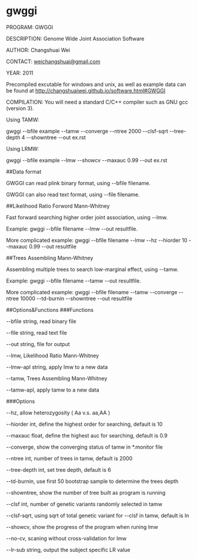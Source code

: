 # gwggi

PROGRAM: GWGGI

DESCRIPTION: Genome Wide Joint Association Software

AUTHOR: Changshuai Wei

CONTACT: weichangshuai@gmail.com

YEAR: 2011

Precompiled excutable for windows and unix, as well as example data can be found at
http://changshuaiwei.github.io/software.html#GWGGI


COMPILATION: You will need a standard C/C++ compiler such as GNU gcc
(version 3).

Using TAMW:

gwggi --bfile example --tamw --converge --ntree 2000 --clsf-sqrt --tree-depth 4 --showntree --out ex.rst

Using LRMW:

gwggi --bfile example --lmw --showcv --maxauc 0.99 --out ex.rst


##Data format

GWGGI can read plink binary format, using --bfile filename.

GWGGI can also read text format, using --file filename.

 

##Likelihood Ratio Forword Mann-Whitney

Fast forward searching higher order joint association, using --lmw.

Example: gwggi --bfile filename --lmw --out resultfile.

More complicated example: gwggi --bfile filename --lmw --hz --hiorder 10 --maxauc 0.99 --out resultfile

 

##Trees Assembling Mann-Whitney

Assembling multiple trees to search low-marginal effect, using --tamw.

Example: gwggi --bfile filename --tamw --out resultfile.

More complicated example: gwggi --bfile filename --tamw --converge --ntree 10000 --td-burnin --showntree --out resultfile

 

##Options&Functions
###Functions

--bfile string, read binary file

--file string, read text file

--out string, file for output

--lmw, Likelihood Ratio Mann-Whitney

--lmw-apl string, apply lmw to a new data

--tamw, Trees Assembling Mann-Whitney

--tamw-apl, apply tamw to a new data

###Options

--hz, allow heterozygosity ( Aa v.s. aa,AA )

--hiorder int, define the highest order for searching, default is 10

--maxauc float, define the highest auc for searching, default is 0.9

--converge, show the converging status of tamw in *.monitor file

--ntree int, number of trees in tamw, default is 2000

--tree-depth int, set tree depth, default is 6

--td-burnin, use first 50 bootstrap sample to determine the trees depth

--showntree, show the number of tree built as program is running

--clsf int, number of genetic variants randomly selected in tamw

--clsf-sqrt, using sqrt of total genetic variant for --clsf in tamw, default is ln

--showcv, show the progress of the program when runing lmw

--no-cv, scaning without cross-validation for lmw

--lr-sub string, output the subject specific LR value


